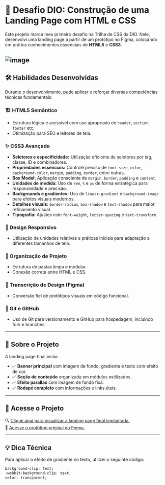 # 🚀 Desafio DIO: Construção de uma Landing Page com HTML e CSS

Este projeto marca meu primeiro desafio na Trilha de CSS da DIO. Nele, desenvolvi uma landing page a partir de um protótipo no Figma, colocando em prática conhecimentos essenciais de **HTML5** e **CSS3**.

![image](https://user-images.githubusercontent.com/55519539/183538055-6cce606c-7d1d-4d15-a4be-ffeb5b37c956.png)
---

## 🛠️ Habilidades Desenvolvidas

Durante o desenvolvimento, pude aplicar e reforçar diversas competências técnicas fundamentais:

### 🏗️ HTML5 Semântico
- Estrutura lógica e acessível com uso apropriado de `header`, `section`, `footer` etc.
- Otimização para SEO e leitores de tela.

### ✨ CSS3 Avançado
- **Seletores e especificidade:** Utilização eficiente de seletores por tag, classe, ID e combinadores.
- **Propriedades essenciais:** Controle preciso de `font-size`, `color`, `background-color`, `margin`, `padding`, `border`, entre outras.
- **Box Model:** Aplicação consciente de `margin`, `border`, `padding` e `content`.
- **Unidades de medida:** Uso de `rem`, `%` e `px` de forma estratégica para responsividade e precisão.
- **Backgrounds e gradientes:** Uso de `linear-gradient` e `background-image` para efeitos visuais modernos.
- **Detalhes visuais:** `border-radius`, `box-shadow` e `text-shadow` para maior refinamento visual.
- **Tipografia:** Ajustes com `font-weight`, `letter-spacing` e `text-transform`.

### 📱 Design Responsivo
- Utilização de unidades relativas e práticas iniciais para adaptação a diferentes tamanhos de tela.

### 📂 Organização de Projeto
- Estrutura de pastas limpa e modular.
- Conexão correta entre HTML e CSS.

### 🎨 Transcrição de Design (Figma)
- Conversão fiel de protótipos visuais em código funcional.

### 🐙 Git e GitHub
- Uso de Git para versionamento e GitHub para hospedagem, incluindo fork e branches.

---

## 🌟 Sobre o Projeto

A landing page final inclui:

- ✅ **Banner principal** com imagem de fundo, gradiente e texto com efeito de cor.
- ✅ **Seção de conteúdo** organizada em módulos estilizados.
- ✅ **Efeito parallax** com imagem de fundo fixa.
- ✅ **Rodapé completo** com informações e links úteis.

---

## 🔗 Acesse o Projeto

🔍 [Clique aqui para visualizar a landing page final implantada.](http://127.0.0.1:5500/index.html)  
🎯 [Acesse o protótipo original no Figma.](https://www.figma.com/file/3PiokoJj9IhGDnNiWAJbz7/DIO---Desafio-01?node-id=2%3A6)

---

## 💡 Dica Técnica

Para aplicar o efeito de gradiente no texto, utilizei o seguinte código:

```css
background-clip: text;
-webkit-background-clip: text;
color: transparent;

